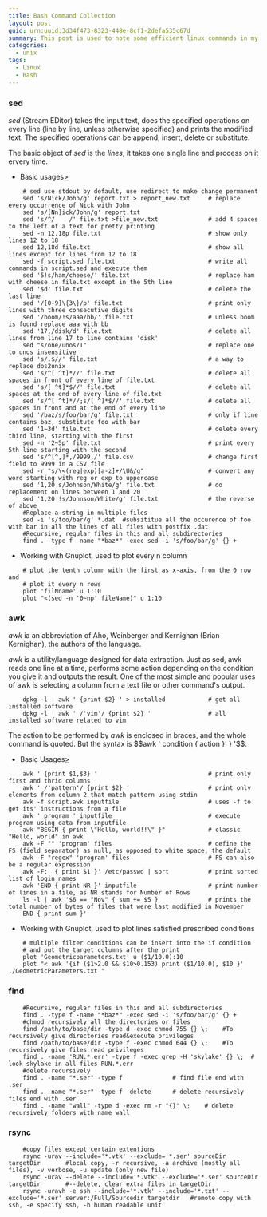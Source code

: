 ```yaml
---
title: Bash Command Collection
layout: post
guid: urn:uuid:3d34f473-8323-448e-8cf1-2defa535c67d
summary: This post is used to note some efficient linux commands in my work.
categories:
  - unix
tags:
  - Linux
  - Bash
---
```



### sed
*sed* (Stream EDitor) takes the input text, does the specified operations on every line (line by line, unless otherwise specified) and prints the modified text. 
The specified operations can be append, insert, delete or substitute. 

The basic object of *sed* is the *lines*, it takes one single line and process on it ervery time.
- Basic usages[>](https://linuxconfig.org/learning-linux-commands-sed)
```
    # sed use stdout by default, use redirect to make change permanent
    sed 's/Nick/John/g' report.txt > report_new.txt     # replace every occurrence of Nick with John
    sed 's/[Nn]ick/John/g' report.txt
    sed 's/^/    /' file.txt >file_new.txt              # add 4 spaces to the left of a text for pretty printing
    sed -n 12,18p file.txt                              # show only lines 12 to 18
    sed 12,18d file.txt                                 # show all lines except for lines from 12 to 18
    sed -f script.sed file.txt                          # write all commands in script.sed and execute them
    sed '5!s/ham/cheese/' file.txt                      # replace ham with cheese in file.txt except in the 5th line
    sed '$d' file.txt                                   # delete the last line
    sed '/[0-9]\{3\}/p' file.txt                        # print only lines with three consecutive digits
    sed '/boom/!s/aaa/bb/' file.txt                     # unless boom is found replace aaa with bb
    sed '17,/disk/d' file.txt                           # delete all lines from line 17 to line contains 'disk'
    sed "s/one/unos/I"                                  # replace one to unos insensitive
    sed 's/.$//' file.txt                               # a way to replace dos2unix
    sed 's/^[ ^t]*//' file.txt                          # delete all spaces in front of every line of file.txt
    sed 's/[ ^t]*$//' file.txt                          # delete all spaces at the end of every line of file.txt
    sed 's/^[ ^t]*//;s/[ ^]*$//' file.txt               # delete all spaces in front and at the end of every line
    sed '/baz/s/foo/bar/g' file.txt                     # only if line contains baz, substitute foo with bar
    sed '1~3d' file.txt                                 # delete every third line, starting with the first
    sed -n '2~5p' file.txt                              # print every 5th line starting with the second
    sed 's/^[^,]*,/9999,/' file.csv                     # change first field to 9999 in a CSV file
    sed -r "s/\<(reg|exp)[a-z]+/\U&/g"                  # convert any word starting with reg or exp to uppercase
    sed '1,20 s/Johnson/White/g' file.txt               # do replacement on lines between 1 and 20
    sed '1,20 !s/Johnson/White/g' file.txt              # the reverse of above
    #Replace a string in multiple files 
    sed -i 's/foo/bar/g' *.dat  #subsititue all the occurence of foo with bar in all the lines of all files with postfix .dat
    #Recursive, regular files in this and all subdirectories
    find . -type f -name "*baz*" -exec sed -i 's/foo/bar/g' {} +
```
- Working with Gnuplot, used to plot every n column
```
    # plot the tenth column with the first as x-axis, from the 0 row and
    # plot it every n rows
    plot 'filNname' u 1:10
    plot "<(sed -n '0~np' fileName)" u 1:10
```

### awk
*awk* ia an abbreviation of Aho, Weinberger and Kernighan (Brian Kernighan), the authors of the language.

*awk* is a utility/language designed for data extraction. Just as sed, awk reads one line at a time, performs some action depending on the condition you 
give it and outputs the result. One of the most simple and popular uses of awk is selecting a column from a text file or other command's output. 

```
    dpkg -l | awk ' {print $2} ' > installed            # get all installed software
    dpkg -l | awk ' /'vim'/ {print $2} '                # all installed software related to vim
```
The action to be performed by *awk* is enclosed in braces, and the whole command is quoted. But the syntax is $$awk ' condition { action }'  } '$$.

- Basic Usages[>](https://linuxconfig.org/learning-linux-commands-awk)
```
    awk ' {print $1,$3} '                               # print only first and thrid columns
    awk ' /'pattern'/ {print $2} '                      # print only elements from column 2 that match pattern using stdin
    awk -f script.awk inputfile                         # uses -f to get its' instructions from a file
    awk ' program ' inputfile                           # execute program using data from inputfile
    awk "BEGIN { print \"Hello, world!!\" }"            # classic "Hello, world" in awk
    awk -F "" 'program' files                           # define the FS (field separator) as null, as opposed to white space, the default
    awk -F "regex" 'program' files                      # FS can also be a regular expression
    awk -F: '{ print $1 }' /etc/passwd | sort           # print sorted list of login names
    awk 'END { print NR }' inputfile                    # print number of lines in a file, as NR stands for Number of Rows
    ls -l | awk '$6 == "Nov" { sum += $5 }              # prints the total number of bytes of files that were last modified in November
    END { print sum }'
```
- Working with Gnuplot, used to plot lines satisfied prescribed conditions
```
    # multiple filter conditions can be insert into the if condition
    # and put the target columns after the print
    plot 'Geometricparameters.txt' u ($1/10.0):10
    plot "< awk '{if ($1>2.0 && $10>0.153) print ($1/10.0), $10 }' ./GeometricParameters.txt "
```


### find
```
    #Recursive, regular files in this and all subdirectories
    find . -type f -name "*baz*" -exec sed -i 's/foo/bar/g' {} +
    #chmod recursively all the directories or files
    find /path/to/base/dir -type d -exec chmod 755 {} \;    #To recursively give directories read&execute privileges
    find /path/to/base/dir -type f -exec chmod 644 {} \;    #To recursively give files read privileges
    find . -name 'RUN.*.err' -type f -exec grep -H 'skylake' {} \;  # look skylake in all files RUN.*.err
    #delete recursively
    find . -name "*.ser" -type f              # find file end with .ser
    find . -name "*.ser" -type f -delete      # delete recursively files end with .ser
    find . -name "wall" -type d -exec rm -r "{}" \;    # delete recursively folders with name wall
```


### rsync
```
    #copy files except certain extentions
    rsync -urav --include='*.vtk' --exclude='*.ser' sourceDir targetDir       #local copy, -r recursive, -a archive (mostly all files), -v verbose, -u update (only new file)
    rsync -urav --delete --include='*.vtk' --exclude='*.ser' sourceDir targetDir       #--delete, clear extra files in targetDir
    rsync -uravh -e ssh --include='*.vtk' --include='*.txt' --exclude='*.ser' server:/Full/Sourcedir targetdir   #remote copy with ssh, -e specify ssh, -h human readable unit
```
